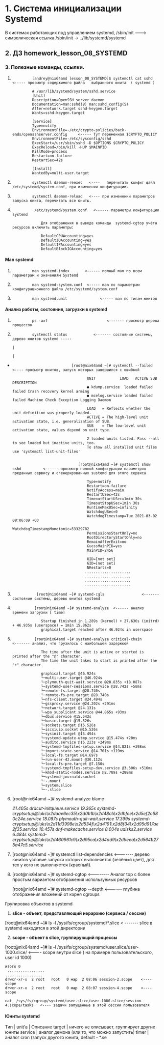 
#                                                               1.  Система инициализации Systemd







В системах работающих под управлением systemd, /sbin/init ---> символическая ссылка /sbin/init -> ../lib/systemd/systemd 












##                                                              2. ДЗ homework_lesson_08_SYSTEMD








###                                                             3. Полезные команды, ссылки.

1.              [andrey@nix64amd lesson_08_SYSTEMD]$ systemctl cat sshd   <----- просмотр содержимого файла   выбранного юнита  ( systemd )                      
            
                # /usr/lib/systemd/system/sshd.service
                [Unit]
                Description=OpenSSH server daemon
                Documentation=man:sshd(8) man:sshd_config(5)
                After=network.target sshd-keygen.target
                Wants=sshd-keygen.target

                [Service]
                Type=notify
                EnvironmentFile=-/etc/crypto-policies/back-ends/opensshserver.config     <----- Тут переменная $CRYPTO_POLICY
                EnvironmentFile=-/etc/sysconfig/sshd
                ExecStart=/usr/sbin/sshd -D $OPTIONS $CRYPTO_POLICY
                ExecReload=/bin/kill -HUP $MAINPID
                KillMode=process
                Restart=on-failure
                RestartSec=42s

                [Install]
                WantedBy=multi-user.target

3.              systemctl daemon-reexec   <----   перечитать конфиг файл /etc/systemd/system.conf, при изменении конфигурации.

4.              systemctl daemon-reload   <---- при изменении параметров запуска юнита, перечитать все юниты.


5.                                
                 /etc/systemd/system.conf   <------ параметры конфигурации systemd
                    
                    Для отображения в выводе команды  systemd-cgtop учёта ресурсов включить параметры: 
                    
                    DefaultCPUAccounting=yes
                    DefaultIOAccounting=yes
                    DefaultIPAccounting=yes
                    DefaultBlockIOAccounting=yes
                
                
                
                
                
####            Man systemd 

1.              man systemd.index       <------ полный man по всем параметрам и значениям Systemd
2.              man systemd-system.conf  <----- man по параметрам конфигурационного файла /etc/systemd/system.conf
3.              man systemd.unit               <----- man по типам юнитов



####        Анализ работы, состояния, загрузки в systemd

1.              ps -axf                           <------- просмотр дерева процессов

2.              systemctl status            <------- состояние системы, дерево юнитов systemd -----
                                                                                                                                                   |
                                                                                                                                                   |  
*                                [root@nix64amd ~]# systemctl --failed            <---- просмотр юнитов, запуск которых завершился с ошибкой

                                        UNIT           LOAD   ACTIVE SUB    DESCRIPTION
                                        ● kdump.service  loaded failed failed Crash recovery kernel arming
                                        ● mcelog.service loaded failed failed Machine Check Exception Logging Daemon

                                        LOAD   = Reflects whether the unit definition was properly loaded.
                                        ACTIVE = The high-level unit activation state, i.e. generalization of SUB.
                                        SUB    = The low-level unit activation state, values depend on unit type.

                                        2 loaded units listed. Pass --all to see loaded but inactive units, too.
                                        To show all installed unit files use 'systemctl list-unit-files'        

                                    
                                    [root@nix64amd ~]# systemctl show sshd          <------ просмотр полной конфигурации параметров преданных сервису и сгенерированных sustemd для этого сервиса
                                    
                                        Type=notify
                                        Restart=on-failure
                                        NotifyAccess=main
                                        RestartUSec=42s
                                        TimeoutStartUSec=1min 30s
                                        TimeoutStopUSec=1min 30s
                                        RuntimeMaxUSec=infinity
                                        WatchdogUSec=0
                                        WatchdogTimestamp=Tue 2021-03-02 08:06:09 +03
                                        WatchdogTimestampMonotonic=53329782
                                        PermissionsStartOnly=no
                                        RootDirectoryStartOnly=no
                                        RemainAfterExit=no
                                        GuessMainPID=yes
                                        MainPID=2456
                                        
                                        UID=[not set]
                                        GID=[not set]
                                        NRestarts=0
                                       .....................
                                       .....................
                                       .....................
                                       ..................... 
                                       
                                    
                                    
3.                [root@nix64amd ~]# systemd-cgls                 <------- состояние системы, дерево юнитов systemd

4.               [root@nix64amd ~]# systemd-analyze  <------ анализ времени загрузки [ time]

                    Startup finished in 1.289s (kernel) + 27.636s (initrd) + 46.935s (userspace) = 1min 15.862s
                    graphical.target reached after 46.924s in userspace

5.               [root@nix64amd ~]# systemd-analyze critical-chain             <------- анализ, что грузилось с наибольшей задержкой
                
                    The time after the unit is active or started is printed after the "@" character.
                    The time the unit takes to start is printed after the "+" character.

                    graphical.target @46.924s
                    └─multi-user.target @46.924s
                    └─plymouth-quit-wait.service @28.835s +18.087s
                    └─systemd-user-sessions.service @28.742s +58ms
                    └─remote-fs.target @28.740s
                    └─remote-fs-pre.target @28.740s
                    └─nfs-client.target @24.494s
                    └─gssproxy.service @24.202s +291ms
                    └─network.target @24.131s
                    └─wpa_supplicant.service @44.865s +93ms
                    └─dbus.service @15.542s
                    └─basic.target @15.526s
                    └─sockets.target @15.526s
                    └─iscsiuio.socket @15.526s
                    └─sysinit.target @15.494s
                    └─systemd-update-utmp.service @15.474s +20ms
                    └─auditd.service @15.223s +249ms
                    └─systemd-tmpfiles-setup.service @14.821s +398ms
                    └─import-state.service @14.701s +119ms
                    └─local-fs.target @14.697s
                    └─run-user-42.mount @30.112s
                    └─local-fs-pre.target @7.150s
                    └─systemd-tmpfiles-setup-dev.service @3.306s +516ms
                    └─kmod-static-nodes.service @2.789s +288ms
                    └─systemd-journald.socket
                    └─-.mount
                    └─system.slice
                    └─-.slice
                
                
6.  [root@nix64amd ~]# systemd-analyze blame

    *21.405s dracut-initqueue.service*
    *19.365s systemd-cryptsetup@luks\x2daae6ec35\x2d0b1b\x2d48cb\x2dbfee\x2d5ef2c680c24e.service*
    *18.087s plymouth-quit-wait.service*
    *17.399s systemd-cryptsetup@luks\x2d11d3998e\x2d534f\x2d4191\x2d8f34\x2d95d917ae2f35.service*
    *10.457s dnf-makecache.service*
    *8.004s udisks2.service*
    *6.484s systemd-cryptsetup@luks\x2d460961c9\x2d95ca\x2d4ad9\x2dbeea\x2d564b275a47c5.service*


7.  [root@nix64amd ~]# systemctl list-dependencies             <------- дерево юнитов условие запуска которых выполняется (зелёный цвет), для тех у кого не выполняется (красный). 
                    

                    
8.  [root@nix64amd ~]# systemd-cgtop             <-------- Аналог top с более простым вариантом отображения используемых ресурсов
                            
     [root@nix64amd ~]# systemd-cgtop  --depth  <------ глубина отображения вложений от корня cgroups

   Групировка объектов в systemd
                
  1.  **slice  - объект, представляющий иерархию (сервиса / сессии)**
                    
   [root@nix64amd ~]# ls -l /sys/fs/cgroup/systemd/*.slice     < -------  slice в systemd находятся в этой директории

                    
  2.  **scope - объект в slice, группирующий процессы**

                            
   [root@nix64amd ~]# ls -l /sys/fs/cgroup/systemd/user.slice/user-1000.slice/    <---- scope внутри slice ( на примере пользовательского, user id 1000)
    
    итого 0
     .................
    .................
    drwxr-xr-x  2 root   root   0 мар  2 08:06 session-2.scope    <---- scope
    drwxr-xr-x  2 root   root   0 мар  2 08:07 session-4.scope    <---- scope
                           
    cat  /sys/fs/cgroup/systemd/user.slice/user-1000.slice/session-4.scope/tasks   <---- задачи запущенные в этой сессии пользователя 
                            

####        Юниты systemd

Тип | unit’а | Описание
target | ничего не описывает, группирует другие юниты
service | аналог демона (или то, что можно запустить)
timer | аналог cron (запуск другого юнита, default - *.se





